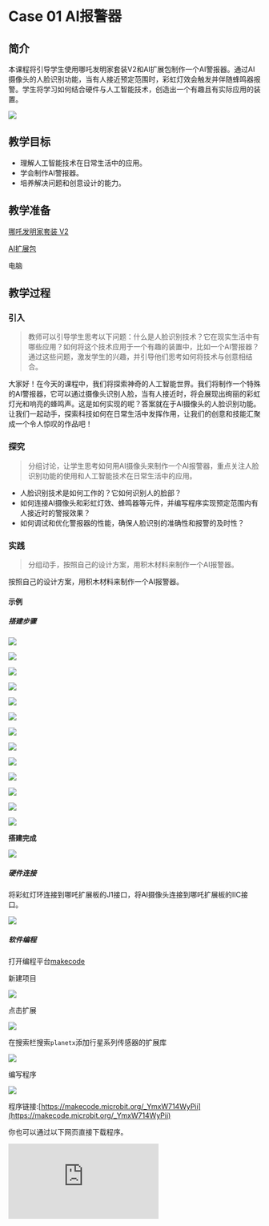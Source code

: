 ﻿---
sidebar_position: 2
---

# Case 01 AI报警器


## 简介

本课程将引导学生使用哪吒发明家套装V2和AI扩展包制作一个AI警报器。通过AI摄像头的人脸识别功能，当有人接近预定范围时，彩虹灯效会触发并伴随蜂鸣器报警。学生将学习如何结合硬件与人工智能技术，创造出一个有趣且有实际应用的装置。


![](https://wiki-media-ef.oss-cn-hongkong.aliyuncs.com/docs/microbit/building-blocks/nezha-inventors-kit-v2/ai-accessories-pack/images/ai-accessories-pack-case-01-01.png)

## 教学目标

- 理解人工智能技术在日常生活中的应用。
- 学会制作AI警报器。
- 培养解决问题和创意设计的能力。

## 教学准备

[哪吒发明家套装 V2](https://www.elecfreaks.com/nezha-inventor-s-kit-v2-for-micro-bit.html)

[AI扩展包](https://www.elecfreaks.com/nezha-inventor-s-kit-v2-for-micro-bit.html)

电脑

## 教学过程

### 引入

>教师可以引导学生思考以下问题：什么是人脸识别技术？它在现实生活中有哪些应用？如何将这个技术应用于一个有趣的装置中，比如一个AI警报器？通过这些问题，激发学生的兴趣，并引导他们思考如何将技术与创意相结合。

大家好！在今天的课程中，我们将探索神奇的人工智能世界。我们将制作一个特殊的AI警报器，它可以通过摄像头识别人脸，当有人接近时，将会展现出绚丽的彩虹灯光和响亮的蜂鸣声。这是如何实现的呢？答案就在于AI摄像头的人脸识别功能。让我们一起动手，探索科技如何在日常生活中发挥作用，让我们的创意和技能汇聚成一个令人惊叹的作品吧！

### 探究

>分组讨论，让学生思考如何用AI摄像头来制作一个AI报警器，重点关注人脸识别功能的使用和人工智能技术在日常生活中的应用。

- 人脸识别技术是如何工作的？它如何识别人的脸部？
- 如何连接AI摄像头和彩虹灯效、蜂鸣器等元件，并编写程序实现预定范围内有人接近时的警报效果？
- 如何调试和优化警报器的性能，确保人脸识别的准确性和报警的及时性？

### 实践

>分组动手，按照自己的设计方案，用积木材料来制作一个AI报警器。

按照自己的设计方案，用积木材料来制作一个AI报警器。

#### 示例

##### 搭建步骤

![](https://wiki-media-ef.oss-cn-hongkong.aliyuncs.com/docs/microbit/building-blocks/nezha-inventors-kit-v2/ai-accessories-pack/images/ai-accessories-pack-step-01-01.png)

![](https://wiki-media-ef.oss-cn-hongkong.aliyuncs.com/docs/microbit/building-blocks/nezha-inventors-kit-v2/ai-accessories-pack/images/ai-accessories-pack-step-01-02.png)

![](https://wiki-media-ef.oss-cn-hongkong.aliyuncs.com/docs/microbit/building-blocks/nezha-inventors-kit-v2/ai-accessories-pack/images/ai-accessories-pack-step-01-03.png)

![](https://wiki-media-ef.oss-cn-hongkong.aliyuncs.com/docs/microbit/building-blocks/nezha-inventors-kit-v2/ai-accessories-pack/images/ai-accessories-pack-step-01-04.png)

![](https://wiki-media-ef.oss-cn-hongkong.aliyuncs.com/docs/microbit/building-blocks/nezha-inventors-kit-v2/ai-accessories-pack/images/ai-accessories-pack-step-01-05.png)

![](https://wiki-media-ef.oss-cn-hongkong.aliyuncs.com/docs/microbit/building-blocks/nezha-inventors-kit-v2/ai-accessories-pack/images/ai-accessories-pack-step-01-06.png)

![](https://wiki-media-ef.oss-cn-hongkong.aliyuncs.com/docs/microbit/building-blocks/nezha-inventors-kit-v2/ai-accessories-pack/images/ai-accessories-pack-step-01-07.png)

![](https://wiki-media-ef.oss-cn-hongkong.aliyuncs.com/docs/microbit/building-blocks/nezha-inventors-kit-v2/ai-accessories-pack/images/ai-accessories-pack-step-01-08.png)

![](https://wiki-media-ef.oss-cn-hongkong.aliyuncs.com/docs/microbit/building-blocks/nezha-inventors-kit-v2/ai-accessories-pack/images/ai-accessories-pack-step-01-09.png)

![](https://wiki-media-ef.oss-cn-hongkong.aliyuncs.com/docs/microbit/building-blocks/nezha-inventors-kit-v2/ai-accessories-pack/images/ai-accessories-pack-step-01-10.png)

![](https://wiki-media-ef.oss-cn-hongkong.aliyuncs.com/docs/microbit/building-blocks/nezha-inventors-kit-v2/ai-accessories-pack/images/ai-accessories-pack-step-01-11.png)

![](https://wiki-media-ef.oss-cn-hongkong.aliyuncs.com/docs/microbit/building-blocks/nezha-inventors-kit-v2/ai-accessories-pack/images/ai-accessories-pack-step-01-12.png)

![](https://wiki-media-ef.oss-cn-hongkong.aliyuncs.com/docs/microbit/building-blocks/nezha-inventors-kit-v2/ai-accessories-pack/images/ai-accessories-pack-step-01-13.png)


**搭建完成**

![](https://wiki-media-ef.oss-cn-hongkong.aliyuncs.com/docs/microbit/building-blocks/nezha-inventors-kit-v2/ai-accessories-pack/images/ai-accessories-pack-case-01-01.png)

##### 硬件连接

将彩虹灯环连接到哪吒扩展板的J1接口，将AI摄像头连接到哪吒扩展板的IIC接口。

![](https://wiki-media-ef.oss-cn-hongkong.aliyuncs.com/docs/microbit/building-blocks/nezha-inventors-kit-v2/ai-accessories-pack/images/ai-accessories-pack-case-01-02.png)

##### 软件编程

打开编程平台[makecode](https://makecode.microbit.org/#)

新建项目

![](https://wiki-media-ef.oss-cn-hongkong.aliyuncs.com/docs/microbit/building-blocks/nezha-inventors-kit-v2/ai-accessories-pack/images/ai-accessories-pack-case-01-03.png)

点击扩展

![](https://wiki-media-ef.oss-cn-hongkong.aliyuncs.com/docs/microbit/building-blocks/nezha-inventors-kit-v2/ai-accessories-pack/images/ai-accessories-pack-case-01-04.png)

在搜索栏搜索`planetx`添加行星系列传感器的扩展库

![](https://wiki-media-ef.oss-cn-hongkong.aliyuncs.com/docs/microbit/building-blocks/nezha-inventors-kit-v2/ai-accessories-pack/images/ai-accessories-pack-case-01-07.png)

编写程序

![](https://wiki-media-ef.oss-cn-hongkong.aliyuncs.com/docs/microbit/building-blocks/nezha-inventors-kit-v2/ai-accessories-pack/images/ai-accessories-pack-case-01-08.png)


程序链接:[https://makecode.microbit.org/_YmxW714WyPii](https://makecode.microbit.org/_YmxW714WyPii)

你也可以通过以下网页直接下载程序。

<div
    style={{
        position: 'relative',
        paddingBottom: '60%',
        overflow: 'hidden',
    }}
>
    <iframe
        src="https://makecode.microbit.org/_YmxW714WyPii"
        frameborder="0"
        sandbox="allow-popups allow-forms allow-scripts allow-same-origin"
        style={{
            position: 'absolute',
            width: '100%',
            height: '100%',
        }}
    />
</div>


### 团队合作与展示

学生分成小组，共同完成案例的制作和程序编写。

鼓励学生之间相互合作、交流和分享经验。

每个小组有机会向其他小组展示他们制作的案例。

#### 示例案例效果

当AI摄像头检测到人脸的时候会自动发出报警声，并且彩虹灯环会闪烁。

![](https://wiki-media-ef.oss-cn-hongkong.aliyuncs.com/docs/microbit/building-blocks/nezha-inventors-kit-v2/ai-accessories-pack/images/ai-accessories-pack-case-01.gif)

### 反思

>分组分享，让每组的学生分享自己的制作过程和心得，总结自己遇到的问题和解决办法，评价自己的优点和不足。

### 扩展知识

*** 什么是人工智能？ ***

人工智能（Artificial Intelligence，简称AI）是一种模拟人类智能思维和行为的计算机系统和技术。它旨在使计算机具备像人类一样的认知能力，可以理解、学习、推理、解决问题和适应新情境。人工智能涉及多种技术和方法，其中包括：

机器学习: 机器学习是人工智能的一个关键分支，它使计算机能够从数据中学习并改进性能，而无需明确的编程。机器学习算法使计算机能够根据过去的数据进行模式识别，从而做出预测或决策。

深度学习: 深度学习是机器学习的一种特殊形式，使用称为神经网络的模型来模拟人脑神经元的结构和功能。深度学习在图像识别、语音识别和自然语言处理等领域取得了显著的成果。

自然语言处理: 自然语言处理是让计算机理解、处理和生成人类语言的技术。它涉及文本分析、语义理解、机器翻译等领域。

计算机视觉: 计算机视觉使计算机能够理解和解释图像和视频。它用于物体检测、人脸识别、医学影像分析等领域。

强化学习: 强化学习是让计算机通过与环境互动来学习最优行为的技术。它在自动驾驶、游戏策略等领域有应用。

知识表示与推理: 这些技术使计算机能够存储和处理复杂的知识，并使用逻辑推理来解决问题。

人机交互: 人工智能还包括改善人与计算机之间的交互方式，使之更加自然和智能，如语音助手和智能对话系统。

人工智能的目标是模仿人类智能的多个方面，但并不一定要模拟所有方面。它在诸多领域已经取得了显著的成就，但在一些方面仍面临挑战，如常识推理、情感理解和真正的智能创造力。

*** 人工智能技术的在生活中的应用。 ***

人工智能技术已经在日常生活的各个领域得到广泛应用，以下是一些例子：

智能助理: 虚拟助理如Siri、Google助手和Alexa利用语音识别和自然语言处理技术，帮助人们执行任务，如设置提醒、查找信息、播放音乐等。

社交媒体: 社交媒体平台利用AI技术来分析用户的兴趣和行为，为他们推荐内容、朋友和广告。此外，图像识别技术也可以自动识别照片中的人物和物体，方便用户标记和分享。

推荐系统: 在流媒体平台、电子商务网站和新闻应用中，推荐系统利用AI分析用户的历史行为和偏好，推荐他们可能感兴趣的内容，从而提高用户体验。

智能家居: 物联网设备结合AI技术，使家居设备能够自动化操作，如智能照明、智能温控和智能家电等，可以通过手机应用或语音控制进行管理。

医疗诊断: 医疗影像分析利用计算机视觉技术来辅助医生诊断，如通过扫描结果帮助检测疾病，如癌症。此外，AI还可以分析大量的医疗数据，提供个性化的治疗建议。

自动驾驶: 自动驾驶汽车利用传感器和AI算法来感知周围环境，做出驾驶决策，从而实现无人驾驶或辅助驾驶。
